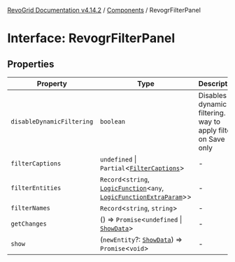 [RevoGrid Documentation v4.14.2](README.md) / [Components](Namespace.Components.md) / RevogrFilterPanel

# Interface: RevogrFilterPanel

## Properties

| Property | Type | Description | Defined in |
| ------ | ------ | ------ | ------ |
| `disableDynamicFiltering` | `boolean` | Disables dynamic filtering. A way to apply filters on Save only | [src/components.d.ts:446](https://github.com/revolist/revogrid/blob/29f379095274a66a187c28b49fe0e1fb4170d3ea/src/components.d.ts#L446) |
| `filterCaptions` | `undefined` \| `Partial`\<[`FilterCaptions`](Interface.FilterCaptions.md)\> | - | [src/components.d.ts:447](https://github.com/revolist/revogrid/blob/29f379095274a66a187c28b49fe0e1fb4170d3ea/src/components.d.ts#L447) |
| `filterEntities` | `Record`\<`string`, [`LogicFunction`](Interface.LogicFunction.md)\<`any`, [`LogicFunctionExtraParam`](TypeAlias.LogicFunctionExtraParam.md)\>\> | - | [src/components.d.ts:448](https://github.com/revolist/revogrid/blob/29f379095274a66a187c28b49fe0e1fb4170d3ea/src/components.d.ts#L448) |
| `filterNames` | `Record`\<`string`, `string`\> | - | [src/components.d.ts:449](https://github.com/revolist/revogrid/blob/29f379095274a66a187c28b49fe0e1fb4170d3ea/src/components.d.ts#L449) |
| `getChanges` | () => `Promise`\<`undefined` \| [`ShowData`](Interface.ShowData.md)\> | - | [src/components.d.ts:450](https://github.com/revolist/revogrid/blob/29f379095274a66a187c28b49fe0e1fb4170d3ea/src/components.d.ts#L450) |
| `show` | (`newEntity`?: [`ShowData`](Interface.ShowData.md)) => `Promise`\<`void`\> | - | [src/components.d.ts:451](https://github.com/revolist/revogrid/blob/29f379095274a66a187c28b49fe0e1fb4170d3ea/src/components.d.ts#L451) |
